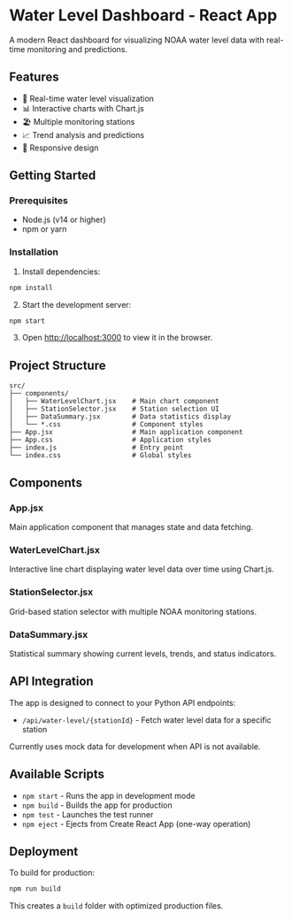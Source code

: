 # Water Level Dashboard - React App

A modern React dashboard for visualizing NOAA water level data with real-time monitoring and predictions.

## Features

- 🌊 Real-time water level visualization
- 📊 Interactive charts with Chart.js
- 🏖️ Multiple monitoring stations
- 📈 Trend analysis and predictions
- 📱 Responsive design

## Getting Started

### Prerequisites

- Node.js (v14 or higher)
- npm or yarn

### Installation

1. Install dependencies:
```bash
npm install
```

2. Start the development server:
```bash
npm start
```

3. Open [http://localhost:3000](http://localhost:3000) to view it in the browser.

## Project Structure

```
src/
├── components/
│   ├── WaterLevelChart.jsx    # Main chart component
│   ├── StationSelector.jsx    # Station selection UI
│   ├── DataSummary.jsx        # Data statistics display
│   └── *.css                  # Component styles
├── App.jsx                    # Main application component
├── App.css                    # Application styles
├── index.js                   # Entry point
└── index.css                  # Global styles
```

## Components

### App.jsx
Main application component that manages state and data fetching.

### WaterLevelChart.jsx
Interactive line chart displaying water level data over time using Chart.js.

### StationSelector.jsx
Grid-based station selector with multiple NOAA monitoring stations.

### DataSummary.jsx
Statistical summary showing current levels, trends, and status indicators.

## API Integration

The app is designed to connect to your Python API endpoints:
- `/api/water-level/{stationId}` - Fetch water level data for a specific station

Currently uses mock data for development when API is not available.

## Available Scripts

- `npm start` - Runs the app in development mode
- `npm build` - Builds the app for production
- `npm test` - Launches the test runner
- `npm eject` - Ejects from Create React App (one-way operation)

## Deployment

To build for production:
```bash
npm run build
```

This creates a `build` folder with optimized production files.
